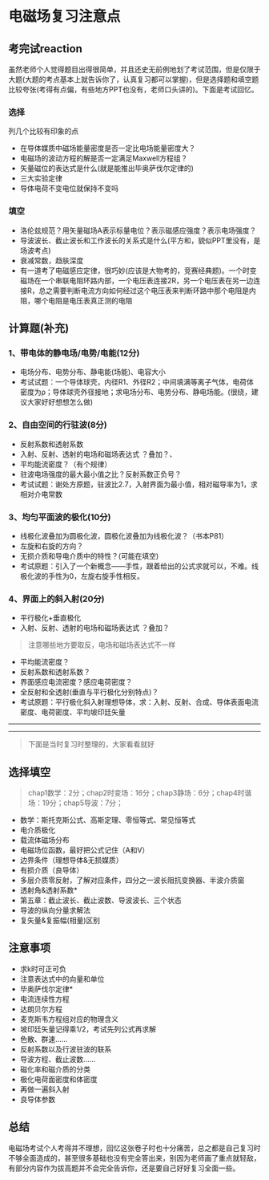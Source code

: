 # 电磁场复习注意点

## 考完试reaction

虽然老师个人觉得题目出得很简单，并且还史无前例地划了考试范围，但是仅限于大题(大题的考点基本上就告诉你了，认真复习都可以掌握)，但是选择题和填空题比较夸张(考得有点偏，有些地方PPT也没有，老师口头讲的)。下面是考试回忆。

### 选择

列几个比较有印象的点

- 在导体媒质中磁场能量密度是否一定比电场能量密度大？
- 电磁场的波动方程的解是否一定满足Maxwell方程组？
- 矢量磁位的表达式是什么(就是能推出毕奥萨伐尔定律的)
- 三大实验定律
- 导体电荷不变电位就保持不变吗

### 填空

- 洛伦兹规范？用矢量磁场A表示标量电位？表示磁感应强度？表示电场强度？
- 导波波长、截止波长和工作波长的关系式是什么(平方和，貌似PPT里没有，是场波考点)
- 衰减常数，趋肤深度
- 有一道考了电磁感应定律，很巧妙(应该是大物考的，竞赛经典题)。一个时变磁场在一个串联电阻环路内部，一个电压表连接2R，另一个电压表在另一边连接R，总之需要判断电流方向如何经过这个电压表来判断环路中那个电阻是内阻，哪个电阻是电压表真正测的电阻


## 计算题(补充)

### 1、带电体的静电场/电势/电能(12分)

- 电场分布、电势分布、静电能(场能)、电容大小
- 考试试题：一个导体球壳，内径R1、外径R2；中间填满等离子气体，电荷体密度为ρ；导体球壳外径接地；求电场分布、电势分布、静电场能。(很绕，建议大家好好想想怎么做)

### 2、自由空间的行驻波(8分)

- 反射系数和透射系数
- 入射、反射、透射的电场和磁场表达式 ？叠加？、
- 平均能流密度？（有个规律）
- 驻波电场强度的最大最小值之比？反射系数正负号？
- 考试试题：谢处方原题，驻波比2.7，入射界面为最小值，相对磁导率为1，求相对介电常数

### 3、均匀平面波的极化(10分)

- 线极化波叠加为圆极化波，圆极化波叠加为线极化波？（书本P81）
- 左旋和右旋的方向？
- 无损介质和导电介质中的特性？(可能在填空)
- 考试原题：引入了一个新概念——手性，跟着给出的公式求就可以，不难。线极化波的手性为0，左旋右旋手性相反。

### 4、界面上的斜入射(20分)

- 平行极化+垂直极化
- 入射、反射、透射的电场和磁场表达式 ？叠加？

> 注意哪些地方要取反，电场和磁场表达式不一样

- 平均能流密度？
- 反射系数和透射系数？
- 界面感应电流密度？感应电荷密度？
- 全反射和全透射(垂直与平行极化分别特点)？
- 考试原题：平行极化斜入射理想导体，求：入射、反射、合成、导体表面电流密度、电荷密度、平均坡印廷矢量

---

---

> 下面是当时复习时整理的，大家看看就好

## 选择填空

> chap1数学：2分；chap2时变场：16分；chap3静场：6分；chap4时谐场：19分；chap5导波：7分；

- 数学：斯托克斯公式、高斯定理、零恒等式、常见恒等式
- 电介质极化
- 载流体磁场分布
- 电磁场位函数，最好把公式记住（A和V）
- 边界条件（理想导体&无损媒质）
- 有损介质（良导体）
- 多层介质零反射，了解对应条件，四分之一波长阻抗变换器、半波介质窗
- 透射角&透射系数*
- 第五章：截止波长、截止波数、导波波长、三个状态
- 导波的纵向分量求解法
- 复矢量&复振幅(相量)区别

## 注意事项

- 求k时可正可负
- 注意表达式中的向量和单位
- 毕奥萨伐尔定律*
- 电流连续性方程
- 达朗贝尔方程
- 麦克斯韦方程组对应的物理含义
- 坡印廷矢量记得乘1/2，考试先列公式再求解
- 色散、群速……
- 反射系数以及行波驻波的联系
- 导波方程、截止波数……
- 磁化率和磁介质的分类
- 极化电荷面密度和体密度
- 再做一遍斜入射
- 良导体参数

## 总结

电磁场考试个人考得并不理想，回忆这张卷子时也十分痛苦，总之都是自己复习时不够全面造成的，甚至很多基础也没有完全答出来，别因为老师画了重点就轻敌，有部分内容作为拔高题并不会完全告诉你，还是要自己好好复习全面一些。

